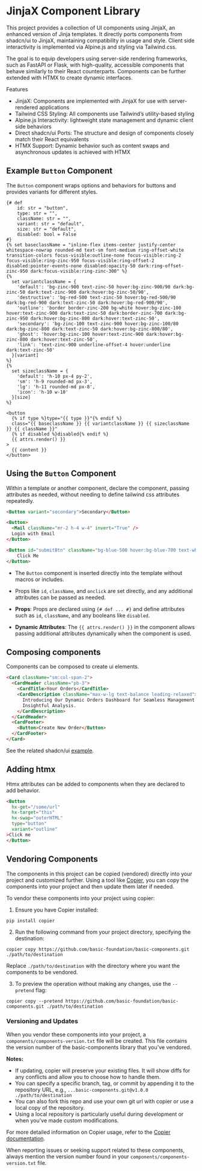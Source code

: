 # JinjaX Component Library

This project provides a collection of UI components using JinjaX, an enhanced version of Jinja templates. 
It directly ports components from shadcn/ui to JinjaX, maintaining compatibility in usage and style. 
Client side interactivity is implemented via Alpine.js and styling via Tailwind.css. 

The goal is to equip developers using server-side rendering frameworks, such as FastAPI or Flask, with high-quality, 
accessible components that behave similarly to their React counterparts. Components can be further extended with HTMX to create dynamic interfaces.

Features

- JinjaX: Components are implemented with JinjaX for use with server-rendered applications
- Tailwind CSS Styling: All components use Tailwind’s utility-based styling
- Alpine.js Interactivity: lightweight state management and dynamic client side behaviors 
- Direct shadcn/ui Ports: The structure and design of components closely match their React equivalents
- HTMX Support: Dynamic behavior such as content swaps and asynchronous updates is achieved with HTMX

## Example `Button` Component 

The `Button` component wraps options and behaviors for buttons and provides variants for different styles. 

```jinja
{# def
    id: str = "button",
    type: str = "",
    className: str = "",
    variant: str = "default",
    size: str = "default",
    disabled: bool = False
#}
{% set baseclassName = "inline-flex items-center justify-center whitespace-nowrap rounded-md text-sm font-medium ring-offset-white transition-colors focus-visible:outline-none focus-visible:ring-2 focus-visible:ring-zinc-950 focus-visible:ring-offset-2 disabled:pointer-events-none disabled:opacity-50 dark:ring-offset-zinc-950 dark:focus-visible:ring-zinc-300" %}
{%
  set variantclassName = {
    'default': 'bg-zinc-900 text-zinc-50 hover:bg-zinc-900/90 dark:bg-zinc-50 dark:text-zinc-900 dark:hover:bg-zinc-50/90',
    'destructive': 'bg-red-500 text-zinc-50 hover:bg-red-500/90 dark:bg-red-900 dark:text-zinc-50 dark:hover:bg-red-900/90',
    'outline': 'border border-zinc-200 bg-white hover:bg-zinc-100 hover:text-zinc-900 dark:text-zinc-50 dark:border-zinc-700 dark:bg-zinc-950 dark:hover:bg-zinc-800 dark:hover:text-zinc-50',
    'secondary': 'bg-zinc-100 text-zinc-900 hover:bg-zinc-100/80 dark:bg-zinc-800 dark:text-zinc-50 dark:hover:bg-zinc-800/80',
    'ghost': 'hover:bg-zinc-100 hover:text-zinc-900 dark:hover:bg-zinc-800 dark:hover:text-zinc-50',
    'link': 'text-zinc-900 underline-offset-4 hover:underline dark:text-zinc-50'
  }[variant]
%}
{%
  set sizeclassName = {
    'default': 'h-10 px-4 py-2',
    'sm': 'h-9 rounded-md px-3',
    'lg': 'h-11 rounded-md px-8',
    'icon': 'h-10 w-10'
  }[size]
%}

<button
  {% if type %}type="{{ type }}"{% endif %}
  class="{{ baseclassName }} {{ variantclassName }} {{ sizeclassName }} {{ className }}"
  {% if disabled %}disabled{% endif %}
  {{ attrs.render() }}
>
  {{ content }}
</button>
```

## Using the `Button` Component

Within a template or another component, declare the component, passing attributes as needed, without needing to define tailwind css attributes repeatedly. 

```html
<Button variant="secondary">Secondary</Button>

<Button>
  <Mail className="mr-2 h-4 w-4" invert="True" />
  Login with Email
</Button>

<Button id="submitBtn" className="bg-blue-500 hover:bg-blue-700 text-white font-bold py-2 px-4 rounded" onclick="alert('Button Clicked!')">
    Click Me
</Button>
```

- The `Button` component is inserted directly into the template without macros or includes.
- Props like `id`, `className`, and `onclick` are set directly, and any additional attributes can be passed as needed.

- **Props**: Props are declared using `{# def ... #}` and define attributes such as `id`, `className`, and any booleans
  like `disabled`.
- **Dynamic Attributes**: The `{{ attrs.render() }}` in the component allows passing additional
  attributes dynamically when the component is used.

## Composing components

Components can be composed to create ui elements. 

```html
<Card className="sm:col-span-2">
  <CardHeader className="pb-3">
    <CardTitle>Your Orders</CardTitle>
    <CardDescription className="max-w-lg text-balance leading-relaxed">
      Introducing Our Dynamic Orders Dashboard for Seamless Management and
      Insightful Analysis.
    </CardDescription>
  </CardHeader>
  <CardFooter>
    <Button>Create New Order</Button>
  </CardFooter>
</Card>

```
See the related shadcn/ui [example](https://ui.shadcn.com/blocks).

## Adding htmx

Htmx attributes can be added to components when they are declared to add behavior.

```html
<Button
  hx-get="/some/url"
  hx-target="this"
  hx-swap="outerHTML"
  type="button"
  variant="outline"
>Click me
</Button>
```

## Vendoring Components

The components in this project can be copied (vendored) directly into your project and customized further. 
Using a tool like [Copier](https://copier.readthedocs.io/en/stable/), you can copy the components into your project
and then update them later if needed. 

To vendor these components into your project using copier:

1. Ensure you have Copier installed:
```
pip install copier
   ```

2. Run the following command from your project directory, specifying the destination:
```
copier copy https://github.com/basic-foundation/basic-components.git ./path/to/destination
```
Replace `./path/to/destination` with the directory where you want the components to be vendored.

3. To preview the operation without making any changes, use the `--pretend` flag:
```
copier copy --pretend https://github.com/basic-foundation/basic-components.git ./path/to/destination
```

### Versioning and Updates

When you vendor these components into your project, a `components/components-version.txt` file will be created. 
This file contains the version number of the basic-components library that you've vendored.


**Notes:**
- If updating, copier will preserve your existing files. It will show diffs for any conflicts and allow you to choose how to handle them.
- You can specify a specific branch, tag, or commit by appending it to the repository URL, e.g., `...basic-components.git@v1.0.0 ./path/to/destination`
- You can also fork this repo and use your own git url with copier or use a local copy of the repository.
- Using a local repository is particularly useful during development or when you've made custom modifications.

For more detailed information on Copier usage, refer to the [Copier documentation](https://copier.readthedocs.io/).

When reporting issues or seeking support related to these components, always mention the version number found in your `components/components-version.txt` file.
